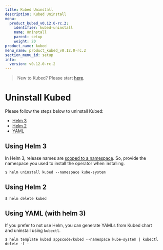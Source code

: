 ```yaml
---
title: Kubed Uninstall
description: Kubed Uninstall
menu:
  product_kubed_v0.12.0-rc.2:
    identifier: kubed-uninstall
    name: Uninstall
    parent: setup
    weight: 20
product_name: kubed
menu_name: product_kubed_v0.12.0-rc.2
section_menu_id: setup
info:
  version: v0.12.0-rc.2
---
```


> New to Kubed? Please start [here](/products/kubed/v0.12.0-rc.2/concepts/README).

# Uninstall Kubed

Please follow the steps below to uninstall Kubed:

<ul class="nav nav-tabs" id="installerTab" role="tablist">
  <li class="nav-item">
    <a class="nav-link active" id="helm3-tab" data-toggle="tab" href="#helm3" role="tab" aria-controls="helm3" aria-selected="true">Helm 3</a>
  </li>
  <li class="nav-item">
    <a class="nav-link" id="helm2-tab" data-toggle="tab" href="#helm2" role="tab" aria-controls="helm2" aria-selected="false">Helm 2</a>
  </li>
  <li class="nav-item">
    <a class="nav-link" id="script-tab" data-toggle="tab" href="#script" role="tab" aria-controls="script" aria-selected="false">YAML</a>
  </li>
</ul>
<div class="tab-content" id="installerTabContent">
  <div class="tab-pane fade show active" id="helm3" role="tabpanel" aria-labelledby="helm3-tab">

## Using Helm 3

In Helm 3, release names are [scoped to a namespace](https://v3.helm.sh/docs/faq/#release-names-are-now-scoped-to-the-namespace). So, provide the namespace you used to install the operator when installing.

```console
$ helm uninstall kubed --namespace kube-system
```

</div>
<div class="tab-pane fade" id="helm2" role="tabpanel" aria-labelledby="helm2-tab">

## Using Helm 2

```console
$ helm delete kubed
```

</div>
<div class="tab-pane fade" id="script" role="tabpanel" aria-labelledby="script-tab">

## Using YAML (with helm 3)

If you prefer to not use Helm, you can generate YAMLs from Kubed chart and uninstall using `kubectl`.

```console
$ helm template kubed appscode/kubed --namespace kube-system | kubectl delete -f -
```

</div>
</div>
